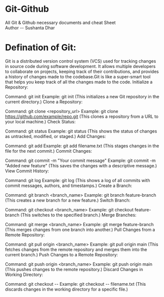 # Git-Github
All Git & Github necessary documents and cheat Sheet
<br>
Author -- Sushanta Dhar
# Defination of Git: 
Git is a distributed version control system (VCS) used for tracking changes in source code during software development. It allows multiple developers to collaborate on projects, keeping track of their contributions, and provides a history of changes made to the codebase.Git is like a super-smart tool that helps you keep track of all the changes made to the code.
Initialize a Repository:

Command: git init
Example: git init (This initializes a new Git repository in the current directory.)
Clone a Repository:

Command: git clone <repository_url>
Example: git clone https://github.com/example/repo.git (This clones a repository from a URL to your local machine.)
Check Status:

Command: git status
Example: git status (This shows the status of changes as untracked, modified, or staged.)
Add Changes:

Command: git add <file>
Example: git add filename.txt (This stages changes in the file for the next commit.)
Commit Changes:

Command: git commit -m "Your commit message"
Example: git commit -m "Added new feature" (This saves the changes with a descriptive message.)
View Commit History:

Command: git log
Example: git log (This shows a log of all commits with commit messages, authors, and timestamps.)
Create a Branch:

Command: git branch <branch_name>
Example: git branch feature-branch (This creates a new branch for a new feature.)
Switch Branch:

Command: git checkout <branch_name>
Example: git checkout feature-branch (This switches to the specified branch.)
Merge Branches:

Command: git merge <branch_name>
Example: git merge feature-branch (This merges changes from one branch into another.)
Pull Changes from a Remote Repository:

Command: git pull origin <branch_name>
Example: git pull origin main (This fetches changes from the remote repository and merges them into the current branch.)
Push Changes to a Remote Repository:

Command: git push origin <branch_name>
Example: git push origin main (This pushes changes to the remote repository.)
Discard Changes in Working Directory:

Command: git checkout -- <file>
Example: git checkout -- filename.txt (This discards changes in the working directory for a specific file.)